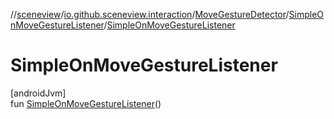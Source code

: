 //[sceneview](../../../../index.md)/[io.github.sceneview.interaction](../../index.md)/[MoveGestureDetector](../index.md)/[SimpleOnMoveGestureListener](index.md)/[SimpleOnMoveGestureListener](-simple-on-move-gesture-listener.md)

# SimpleOnMoveGestureListener

[androidJvm]\
fun [SimpleOnMoveGestureListener](-simple-on-move-gesture-listener.md)()
